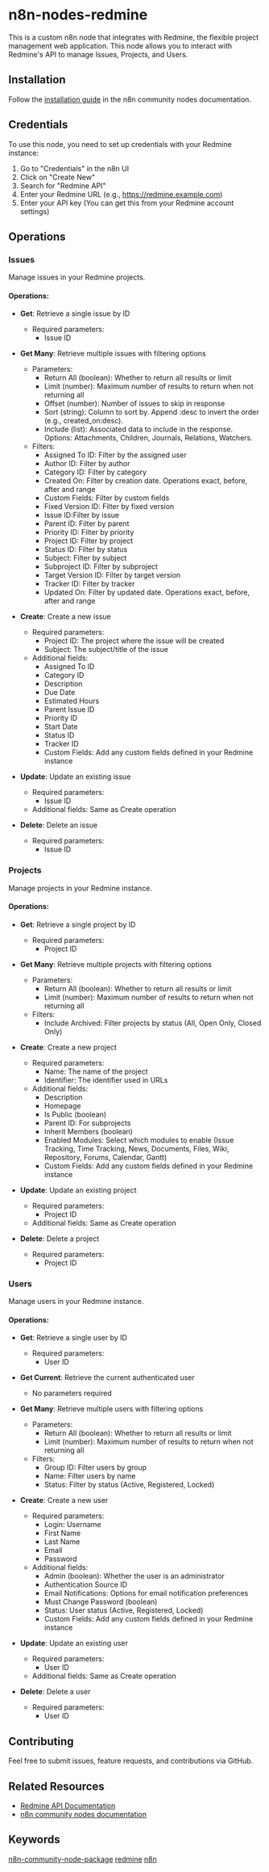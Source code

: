 # n8n-nodes-redmine

This is a custom n8n node that integrates with Redmine, the flexible project management web application. This node allows you to interact with Redmine's API to manage Issues, Projects, and Users.

## Installation

Follow the [installation guide](https://docs.n8n.io/integrations/community-nodes/installation/) in the n8n community nodes documentation.

## Credentials

To use this node, you need to set up credentials with your Redmine instance:

1. Go to "Credentials" in the n8n UI
2. Click on "Create New"
3. Search for "Redmine API"
4. Enter your Redmine URL (e.g., https://redmine.example.com)
5. Enter your API key (You can get this from your Redmine account settings)

## Operations

### Issues

Manage issues in your Redmine projects.

#### Operations:

- **Get**: Retrieve a single issue by ID
  - Required parameters:
    - Issue ID
  
- **Get Many**: Retrieve multiple issues with filtering options
  - Parameters:
    - Return All (boolean): Whether to return all results or limit
    - Limit (number): Maximum number of results to return when not returning all
    - Offset (number): Number of issues to skip in response
    - Sort (string): Column to sort by. Append :desc to invert the order (e.g., created_on:desc).
    - Include (list): Associated data to include in the response. Options: Attachments, Children, Journals, Relations, Watchers.
  - Filters:
    - Assigned To ID: Filter by the assigned user
    - Author ID: Filter by author
    - Category ID: Filter by category
    - Created On: Filter by creation date. Operations exact, before, after and range
    - Custom Fields: Filter by custom fields
    - Fixed Version ID: Filter by fixed version
    - Issue ID:Filter by issue
    - Parent ID: Filter by parent
    - Priority ID: Filter by priority
    - Project ID: Filter by project
    - Status ID: Filter by status
    - Subject: Filter by subject
    - Subproject ID: Filter by subproject
    - Target Version ID: Filter by target version
    - Tracker ID: Filter by tracker
    - Updated On: Filter by updated date. Operations exact, before, after and range

- **Create**: Create a new issue
  - Required parameters:
    - Project ID: The project where the issue will be created
    - Subject: The subject/title of the issue
  - Additional fields:
    - Assigned To ID
    - Category ID
    - Description
    - Due Date
    - Estimated Hours
    - Parent Issue ID
    - Priority ID
    - Start Date
    - Status ID
    - Tracker ID
    - Custom Fields: Add any custom fields defined in your Redmine instance

- **Update**: Update an existing issue
  - Required parameters:
    - Issue ID
  - Additional fields: Same as Create operation

- **Delete**: Delete an issue
  - Required parameters:
    - Issue ID

### Projects

Manage projects in your Redmine instance.

#### Operations:

- **Get**: Retrieve a single project by ID
  - Required parameters:
    - Project ID
  
- **Get Many**: Retrieve multiple projects with filtering options
  - Parameters:
    - Return All (boolean): Whether to return all results or limit
    - Limit (number): Maximum number of results to return when not returning all
  - Filters:
    - Include Archived: Filter projects by status (All, Open Only, Closed Only)

- **Create**: Create a new project
  - Required parameters:
    - Name: The name of the project
    - Identifier: The identifier used in URLs
  - Additional fields:
    - Description
    - Homepage
    - Is Public (boolean)
    - Parent ID: For subprojects
    - Inherit Members (boolean)
    - Enabled Modules: Select which modules to enable (Issue Tracking, Time Tracking, News, Documents, Files, Wiki, Repository, Forums, Calendar, Gantt)
    - Custom Fields: Add any custom fields defined in your Redmine instance

- **Update**: Update an existing project
  - Required parameters:
    - Project ID
  - Additional fields: Same as Create operation

- **Delete**: Delete a project
  - Required parameters:
    - Project ID

### Users

Manage users in your Redmine instance.

#### Operations:

- **Get**: Retrieve a single user by ID
  - Required parameters:
    - User ID
  
- **Get Current**: Retrieve the current authenticated user
  - No parameters required

- **Get Many**: Retrieve multiple users with filtering options
  - Parameters:
    - Return All (boolean): Whether to return all results or limit
    - Limit (number): Maximum number of results to return when not returning all
  - Filters:
    - Group ID: Filter users by group
    - Name: Filter users by name
    - Status: Filter by status (Active, Registered, Locked)

- **Create**: Create a new user
  - Required parameters:
    - Login: Username
    - First Name
    - Last Name
    - Email
    - Password
  - Additional fields:
    - Admin (boolean): Whether the user is an administrator
    - Authentication Source ID
    - Email Notifications: Options for email notification preferences
    - Must Change Password (boolean)
    - Status: User status (Active, Registered, Locked)
    - Custom Fields: Add any custom fields defined in your Redmine instance

- **Update**: Update an existing user
  - Required parameters:
    - User ID
  - Additional fields: Same as Create operation

- **Delete**: Delete a user
  - Required parameters:
    - User ID

## Contributing

Feel free to submit issues, feature requests, and contributions via GitHub.

## Related Resources

- [Redmine API Documentation](https://www.redmine.org/projects/redmine/wiki/Rest_api)
- [n8n community nodes documentation](https://docs.n8n.io/integrations/community-nodes/)

## Keywords

[n8n-community-node-package](https://www.npmjs.com/search?q=keywords:n8n-community-node-package) [redmine](https://www.npmjs.com/search?q=keywords:redmine) [n8n](https://www.npmjs.com/search?q=keywords:n8n)
